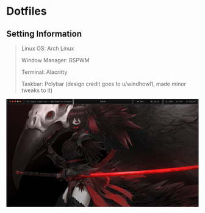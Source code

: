 # Dotfiles

## Setting Information 

> Linux OS: Arch Linux
> 
> Window Manager: BSPWM
> 
> Terminal: Alacritty
> 
> Taskbar: Polybar (design credit goes to u/windhowl1, made minor tweaks to it)
> 

![](fshot.png)
